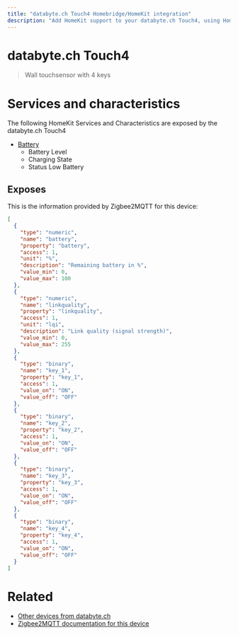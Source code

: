 ```yaml
---
title: "databyte.ch Touch4 Homebridge/HomeKit integration"
description: "Add HomeKit support to your databyte.ch Touch4, using Homebridge, Zigbee2MQTT and homebridge-z2m."
---
```

<!---
This file has been GENERATED using src/docgen/docgen.ts
DO NOT EDIT THIS FILE MANUALLY!
-->
# databyte.ch Touch4
> Wall touchsensor with 4 keys


# Services and characteristics
The following HomeKit Services and Characteristics are exposed by
the databyte.ch Touch4

* [Battery](../../battery.md)
  * Battery Level
  * Charging State
  * Status Low Battery



## Exposes

This is the information provided by Zigbee2MQTT for this device:

```json
[
  {
    "type": "numeric",
    "name": "battery",
    "property": "battery",
    "access": 1,
    "unit": "%",
    "description": "Remaining battery in %",
    "value_min": 0,
    "value_max": 100
  },
  {
    "type": "numeric",
    "name": "linkquality",
    "property": "linkquality",
    "access": 1,
    "unit": "lqi",
    "description": "Link quality (signal strength)",
    "value_min": 0,
    "value_max": 255
  },
  {
    "type": "binary",
    "name": "key_1",
    "property": "key_1",
    "access": 1,
    "value_on": "ON",
    "value_off": "OFF"
  },
  {
    "type": "binary",
    "name": "key_2",
    "property": "key_2",
    "access": 1,
    "value_on": "ON",
    "value_off": "OFF"
  },
  {
    "type": "binary",
    "name": "key_3",
    "property": "key_3",
    "access": 1,
    "value_on": "ON",
    "value_off": "OFF"
  },
  {
    "type": "binary",
    "name": "key_4",
    "property": "key_4",
    "access": 1,
    "value_on": "ON",
    "value_off": "OFF"
  }
]
```

# Related
* [Other devices from databyte.ch](../index.md#databyte_ch)
* [Zigbee2MQTT documentation for this device](https://www.zigbee2mqtt.io/devices/Touch4.html)